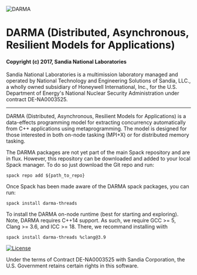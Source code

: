 ![DARMA](https://github.com/darma-tasking/darma-frontend/blob/devel/logo.png)

# DARMA (Distributed, Asynchronous, Resilient Models for Applications) 

#### Copyright (c) 2017, Sandia National Laboratories
Sandia National Laboratories is a multimission laboratory managed and operated
by National Technology and Engineering Solutions of Sandia, LLC., a wholly 
owned subsidiary of Honeywell International, Inc., for the U.S. Department of 
Energy's National Nuclear Security Administration under contract DE-NA0003525.

---

DARMA (Distributed, Asynchronous, Resilient Models for Applications) is a
data-effects programming model for extracting concurrency automatically
from C++ applications using metaprogramming. The model is designed for those
interested in both on-node tasking (MPI+X) or for distributed memory tasking.

The DARMA packages are not yet part of the main Spack repository and
are in flux. However, this repository can be downloaded and added to your
local Spack manager. To do so just download the Git repo and run:

````
spack repo add ${path_to_repo}
````

Once Spack has been made aware of the DARMA spack packages, you can run:

````
spack install darma-threads
````

To install the DARMA on-node runtime (best for starting and exploring).
Note, DARMA requires C++14 support. As such, we require GCC >= 5, Clang >= 3.6,
and ICC >= 18. There, we recommand installing wiith

````
spack install darma-threads %clang@3.9
````

[![License](https://img.shields.io/badge/License-BSD%203--Clause-blue.svg)](https://opensource.org/licenses/BSD-3-Clause)

Under the terms of Contract DE-NA0003525 with Sandia Corporation, 
the U.S. Government retains certain rights in this software.

